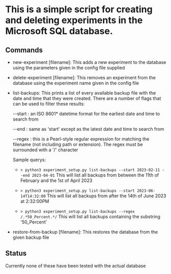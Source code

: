 # This is a simple script for creating and deleting experiments in the Microsoft SQL database.

## Commands
- new-experiment [filename]:
    This adds a new experiment to the database using the
    parameters given in the config file supplied

- delete-experiment [filename]:
    This removes an experiment from the database using the
    experiment name given in the config file

- list-backups:
    This prints a list of every available backup file with the date
    and time that they were created. There are a number of flags
    that can be used to filter these results:

    --start : an ISO 8601* datetime format for the earliest date and
        time to search from

    --end : same as 'start' except as the latest date and time to
        search from

    --regex : this is a Pearl-style regular expression for matching
        the filename (not including path or extension). The regex
        must be surrounded with a '/' character

    Sample querys:
    - `> python3 experiment_setup.py list-backups --start 2023-02-11 --end 2023-04-01`
    This will list all backups from between the 11th of February and the 1st of April 2023

    - `> python3 experiment_setup.py list-backups --start 2023-06-14T14:32:00`
    This will list all backups from after the 14th of June 2023 at 2:32:00PM

    - `> python3 experiment_setup.py list-backups --regex /.*50_Percent.*/`
    This will list all backups containing the substring '50_Percent'

- restore-from-backup [filename]:
    This restores the database from the given backup file

## Status
Currently none of these have been tested with the actual database
